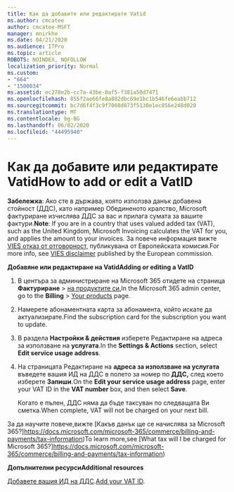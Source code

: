 ```yaml
---
title: Как да добавите или редактирате Vatid
ms.author: cmcatee
author: cmcatee-MSFT
manager: mnirkhe
ms.date: 04/21/2020
ms.audience: ITPro
ms.topic: article
ROBOTS: NOINDEX, NOFOLLOW
localization_priority: Normal
ms.custom:
- "664"
- "1500034"
ms.assetid: ec278e2b-cc7a-43be-8af5-f381a50d7471
ms.openlocfilehash: 855f2ae66fe8a882dbc69e1bc1b546fe6eabb712
ms.sourcegitcommit: bc7d6f4f3c9f7060d073f5130e1ec856e248d020
ms.translationtype: MT
ms.contentlocale: bg-BG
ms.lasthandoff: 06/02/2020
ms.locfileid: "44495940"
---
```

# <a name="how-to-add-or-edit-a-vatid"></a><span data-ttu-id="b5f23-102">Как да добавите или редактирате Vatid</span><span class="sxs-lookup"><span data-stu-id="b5f23-102">How to add or edit a VatID</span></span>

<span data-ttu-id="b5f23-103">**Забележка**: Ако сте в държава, която използва данък добавена стойност (ДДС), като например Обединеното кралство, Microsoft фактуриране изчислява ДДС за вас и прилага сумата за вашите фактури.</span><span class="sxs-lookup"><span data-stu-id="b5f23-103">**Note**: If you are in a country that uses valued added tax (VAT), such as the United Kingdom, Microsoft Invoicing calculates the VAT for you, and applies the amount to your invoices.</span></span> <span data-ttu-id="b5f23-104">За повече информация вижте [VIES отказ от отговорност,](https://go.microsoft.com/fwlink/p/?LinkID=841741) публикувана от Европейската комисия.</span><span class="sxs-lookup"><span data-stu-id="b5f23-104">For more info, see [VIES disclaimer](https://go.microsoft.com/fwlink/p/?LinkID=841741) published by the European commission.</span></span>

<span data-ttu-id="b5f23-105">**Добавяне или редактиране на Vatid**</span><span class="sxs-lookup"><span data-stu-id="b5f23-105">**Adding or editing a VatID**</span></span>

1. <span data-ttu-id="b5f23-106">В центъра за администриране на Microsoft 365 отидете на страница **Фактуриране** \> [на продуктите си.](https://go.microsoft.com/fwlink/p/?linkid=842054)</span><span class="sxs-lookup"><span data-stu-id="b5f23-106">In the Microsoft 365 admin center, go to the **Billing** \> [Your products](https://go.microsoft.com/fwlink/p/?linkid=842054) page.</span></span>

2. <span data-ttu-id="b5f23-107">Намерете абонаментната карта за абонамента, който искате да актуализирате.</span><span class="sxs-lookup"><span data-stu-id="b5f23-107">Find the subscription card for the subscription you want to update.</span></span>

3. <span data-ttu-id="b5f23-108">В раздела **Настройки & действия** изберете Редактиране на адреса за използване на **услугата**.</span><span class="sxs-lookup"><span data-stu-id="b5f23-108">In the **Settings & Actions** section, select **Edit service usage address**.</span></span>

4. <span data-ttu-id="b5f23-109">На страницата Редактиране на **адреса за използване на услугата** въведете вашия ИД на ДДС в полето за номер по **ДДС,** след което изберете **Запиши**.</span><span class="sxs-lookup"><span data-stu-id="b5f23-109">On the **Edit your service usage address** page, enter your VAT ID in the **VAT number** box, and then select **Save**.</span></span>

    <span data-ttu-id="b5f23-110">Когато е пълен, ДДС няма да бъде таксуван по следващата Ви сметка.</span><span class="sxs-lookup"><span data-stu-id="b5f23-110">When complete, VAT will not be charged on your next bill.</span></span>

<span data-ttu-id="b5f23-111">За да научите повече,вижте [Какъв данък ще се начислява за Microsoft 365?]https://docs.microsoft.com/microsoft-365/commerce/billing-and-payments/tax-information)</span><span class="sxs-lookup"><span data-stu-id="b5f23-111">To learn more,see [What tax will I be charged for Microsoft 365?]https://docs.microsoft.com/microsoft-365/commerce/billing-and-payments/tax-information)</span></span>

<span data-ttu-id="b5f23-112">**Допълнителни ресурси**</span><span class="sxs-lookup"><span data-stu-id="b5f23-112">**Additional resources**</span></span>

<span data-ttu-id="b5f23-113">[Добавете вашия ИД на ДДС](https://docs.microsoft.com/microsoft-365/commerce/billing-and-payments/tax-information?view=o365-worldwide#add-your-vat-id-eu-countries-only).</span><span class="sxs-lookup"><span data-stu-id="b5f23-113">[Add your VAT ID](https://docs.microsoft.com/microsoft-365/commerce/billing-and-payments/tax-information?view=o365-worldwide#add-your-vat-id-eu-countries-only).</span></span>
